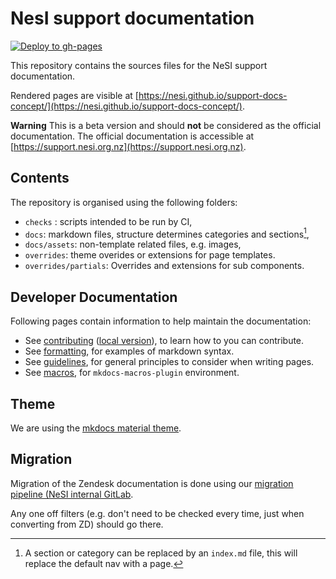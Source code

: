 # NesI support documentation

[![Deploy to gh-pages](https://github.com/nesi/support-docs-concept/actions/workflows/deploy.yml/badge.svg?branch=main&event=deployment_status)](https://github.com/nesi/support-docs-concept/actions/workflows/deploy.yml)

This repository contains the sources files for the NeSI support documentation.

Rendered pages are visible at [https://nesi.github.io/support-docs-concept/](https://nesi.github.io/support-docs-concept/).

**Warning**
    This is a beta version and should **not** be considered as the official documentation.
    The official documentation is accessible at [https://support.nesi.org.nz](https://support.nesi.org.nz).

## Contents

The repository is organised using the following folders:

- `checks` : scripts intended to be run by CI,
- `docs`: markdown files, structure determines categories and sections[^1],
- `docs/assets`: non-template related files, e.g. images,
- `overrides`: theme overides or extensions for page templates.
- `overrides/partials`: Overrides and extensions for sub components.

[^1]: A section or category can be replaced by an `index.md` file, this will replace the default nav with a page.

## Developer Documentation

Following pages contain information to help maintain the documentation:

- See [contributing](https://nesi.github.io/support-docs-concept/CONTRIBUTING) ([local version](docs/CONTRIBUTING.md)), to learn how to you can contribute.
- See [formatting](https://nesi.github.io/support-docs-concept/FORMAT), for examples of markdown syntax.
- See [guidelines](https://nesi.github.io/support-docs-concept/GUIDE), for general principles to consider when writing pages.
- See [macros](https://nesi.github.io/support-docs-concept/MACROS), for `mkdocs-macros-plugin` environment.

## Theme

We are using the [mkdocs material theme](https://squidfunk.github.io/mkdocs-material/).

## Migration

Migration of the Zendesk documentation is done using our [migration pipeline (NeSI internal GitLab](https://git.hpcf.nesi.org.nz/cwal219/migratedocs).

Any one off filters (e.g. don't need to be checked every time, just when converting from ZD) should go there.
